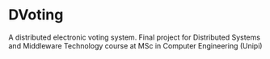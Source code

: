 # DVoting
A distributed electronic voting system. Final project for Distributed Systems and Middleware Technology course at MSc in Computer Engineering (Unipi)
